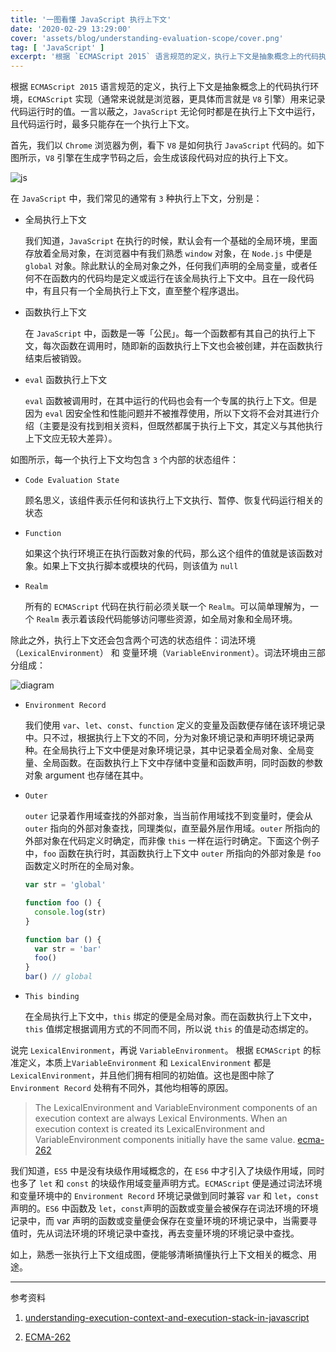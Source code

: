 ```yaml
---
title: '一图看懂 JavaScript 执行上下文'
date: '2020-02-29 13:29:00'
cover: 'assets/blog/understanding-evaluation-scope/cover.png'
tag: [ 'JavaScript' ]
excerpt: '根据 `ECMAScript 2015` 语言规范的定义，执行上下文是抽象概念上的代码执行环境，`ECMAScript` 实现（通常来说就是浏览器，更具体而言就是 `V8` 引擎）用来记录代码运行时的值。一言以蔽之，`JavaScript` 无论何时都是在执行上下文中运行，且代码运行时，最多只能存在一个执行上下文。'
---
```


根据 `ECMAScript 2015` 语言规范的定义，执行上下文是抽象概念上的代码执行环境，`ECMAScript` 实现（通常来说就是浏览器，更具体而言就是 `V8` 引擎）用来记录代码运行时的值。一言以蔽之，`JavaScript` 无论何时都是在执行上下文中运行，且代码运行时，最多只能存在一个执行上下文。

首先，我们以 `Chrome` 浏览器为例，看下 `V8` 是如何执行 `JavaScript` 代码的。如下图所示，`V8` 引擎在生成字节码之后，会生成该段代码对应的执行上下文。

![js](assets/blog/understanding-evaluation-scope/js.png)

在 `JavaScript` 中，我们常见的通常有 `3` 种执行上下文，分别是：

- 全局执行上下文
  
  我们知道，`JavaScript` 在执行的时候，默认会有一个基础的全局环境，里面存放着全局对象，在浏览器中有我们熟悉 `window` 对象，在 `Node.js` 中便是 `global` 对象。除此默认的全局对象之外，任何我们声明的全局变量，或者任何不在函数内的代码均是定义或运行在该全局执行上下文中。且在一段代码中，有且只有一个全局执行上下文，直至整个程序退出。

- 函数执行上下文

  在 `JavaScript` 中，函数是一等「公民」。每一个函数都有其自己的执行上下文，每次函数在调用时，随即新的函数执行上下文也会被创建，并在函数执行结束后被销毁。

- `eval` 函数执行上下文

  `eval` 函数被调用时，在其中运行的代码也会有一个专属的执行上下文。但是因为 `eval` 因安全性和性能问题并不被推荐使用，所以下文将不会对其进行介绍（主要是没有找到相关资料，但既然都属于执行上下文，其定义与其他执行上下文应无较大差异）。

如图所示，每一个执行上下文均包含 `3` 个内部的状态组件：

- `Code Evaluation State`

  顾名思义，该组件表示任何和该执行上下文执行、暂停、恢复代码运行相关的状态

- `Function`

  如果这个执行环境正在执行函数对象的代码，那么这个组件的值就是该函数对象。如果上下文执行脚本或模块的代码，则该值为 `null`

- `Realm`

  所有的 `ECMAScript` 代码在执行前必须关联一个 `Realm`。可以简单理解为，一个 `Realm` 表示着该段代码能够访问哪些资源，如全局对象和全局环境。

除此之外，执行上下文还会包含两个可选的状态组件：词法环境（`LexicalEnvironment`） 和 变量环境（`VariableEnvironment`）。词法环境由三部分组成：

![diagram](assets/blog/understanding-evaluation-scope/diagram.jpeg)

- `Environment Record`

  我们使用 `var`、`let`、`const`、`function` 定义的变量及函数便存储在该环境记录中。只不过，根据执行上下文的不同，分为对象环境记录和声明环境记录两种。在全局执行上下文中便是对象环境记录，其中记录着全局对象、全局变量、全局函数。在函数执行上下文中存储中变量和函数声明，同时函数的参数对象 argument 也存储在其中。

- `Outer`

  `outer` 记录着作用域查找的外部对象，当当前作用域找不到变量时，便会从 `outer` 指向的外部对象查找，同理类似，直至最外层作用域。`outer` 所指向的外部对象在代码定义时确定，而非像 `this` 一样在运行时确定。下面这个例子中，`foo` 函数在执行时，其函数执行上下文中 `outer` 所指向的外部对象是 `foo` 函数定义时所在的全局对象。

  ```js
  var str = 'global'

  function foo () {
    console.log(str)
  }

  function bar () {
    var str = 'bar'
    foo()
  }
  bar() // global
  ```

- `This binding`
  
  在全局执行上下文中，`this` 绑定的便是全局对象。而在函数执行上下文中，`this` 值绑定根据调用方式的不同而不同，所以说 `this` 的值是动态绑定的。

说完 `LexicalEnvironment`，再说 `VariableEnvironment`。 根据 `ECMAScript` 的标准定义，本质上`VariableEnvironment` 和 `LexicalEnvironment` 都是 `LexicalEnvironment`，并且他们拥有相同的初始值。这也是图中除了 `Environment Record` 处稍有不同外，其他均相等的原因。

  > The LexicalEnvironment and VariableEnvironment components of an execution context are always Lexical Environments. When an execution context is created its LexicalEnvironment and VariableEnvironment components initially have the same value.
  > [ecma-262](http://ecma-international.org/ecma-262/6.0/#sec-execution-contexts)

我们知道，`ES5` 中是没有块级作用域概念的，在 `ES6` 中才引入了块级作用域，同时也多了 `let` 和 `const` 的块级作用域变量声明方式。`ECMAScript` 便是通过词法环境和变量环境中的 `Environment Record`  环境记录做到同时兼容 `var` 和 `let`，`const` 声明的。`ES6` 中函数及 `let`，`const`声明的函数或变量会被保存在词法环境的环境记录中，而 var 声明的函数或变量便会保存在变量环境的环境记录中，当需要寻值时，先从词法环境的环境记录中查找，再去变量环境的环境记录中查找。

如上，熟悉一张执行上下文组成图，便能够清晰搞懂执行上下文相关的概念、用途。

---
参考资料

1. [understanding-execution-context-and-execution-stack-in-javascript](https://blog.bitsrc.io/understanding-execution-context-and-execution-stack-in-javascript-1c9ea8642dd0)

2. [ECMA-262](http://www.ecma-international.org/ecma-262/6.0/ECMA-262.pdf)